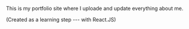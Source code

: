This is my portfolio site where I uploade and update everything about me. 

(Created as a learning step --- with React.JS)
